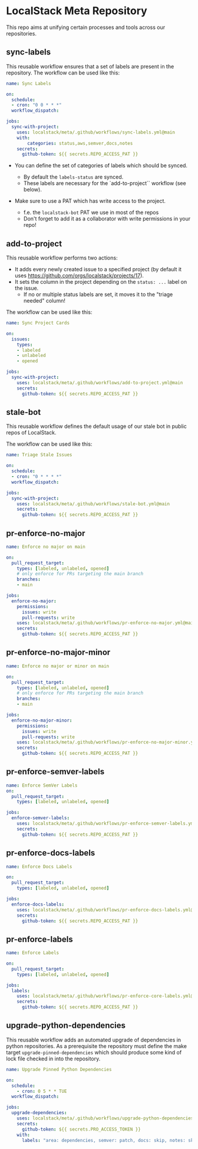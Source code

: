 # LocalStack Meta Repository

This repo aims at unifying certain processes and tools across our repositories.

## sync-labels
This reusable workflow ensures that a set of labels are present in the repository.
The workflow can be used like this:
```yaml
name: Sync Labels

on:
  schedule:
  - cron: "0 0 * * *"
  workflow_dispatch:

jobs:
  sync-with-project:
    uses: localstack/meta/.github/workflows/sync-labels.yml@main
    with:
        categories: status,aws,semver,docs,notes
    secrets:
      github-token: ${{ secrets.REPO_ACCESS_PAT }}
```

- You can define the set of categories of labels which should be synced.
  - By default the `labels-status` are synced.
  - These labels are necessary for the `add-to-project`` workflow (see below).

- Make sure to use a PAT which has write access to the project.
  - f.e. the `localstack-bot` PAT we use in most of the repos
  - Don't forget to add it as a collaborator with write permissions in your repo!

## add-to-project
This reusable workflow performs two actions:
- It adds every newly created issue to a specified project (by default it uses https://github.com/orgs/localstack/projects/17).
- It sets the column in the project depending on the `status: ...` label on the issue.
  - If no or multiple status labels are set, it moves it to the "triage needed" column!

The workflow can be used like this:
```yaml
name: Sync Project Cards

on:
  issues:
    types:
    - labeled
    - unlabeled
    - opened

jobs:
  sync-with-project:
    uses: localstack/meta/.github/workflows/add-to-project.yml@main
    secrets:
      github-token: ${{ secrets.REPO_ACCESS_PAT }}
```

## stale-bot
This reusable workflow defines the default usage of our stale bot in public repos of LocalStack.

The workflow can be used like this:
```yaml
name: Triage Stale Issues

on:
  schedule:
  - cron: "0 * * * *"
  workflow_dispatch:

jobs:
  sync-with-project:
    uses: localstack/meta/.github/workflows/stale-bot.yml@main
    secrets:
      github-token: ${{ secrets.REPO_ACCESS_PAT }}
```

## pr-enforce-no-major
```yaml
name: Enforce no major on main

on:
  pull_request_target:
    types: [labeled, unlabeled, opened]
    # only enforce for PRs targeting the main branch
    branches:
    - main

jobs:
  enforce-no-major:
    permissions:
      issues: write
      pull-requests: write
    uses: localstack/meta/.github/workflows/pr-enforce-no-major.yml@main
    secrets:
      github-token: ${{ secrets.REPO_ACCESS_PAT }}
```

## pr-enforce-no-major-minor
```yaml
name: Enforce no major or minor on main

on:
  pull_request_target:
    types: [labeled, unlabeled, opened]
    # only enforce for PRs targeting the main branch
    branches:
    - main

jobs:
  enforce-no-major-minor:
    permissions:
      issues: write
      pull-requests: write
    uses: localstack/meta/.github/workflows/pr-enforce-no-major-minor.yml@main
    secrets:
      github-token: ${{ secrets.REPO_ACCESS_PAT }}
```

## pr-enforce-semver-labels
```yaml
name: Enforce SemVer Labels
on:
  pull_request_target:
    types: [labeled, unlabeled, opened]

jobs:
  enforce-semver-labels:
    uses: localstack/meta/.github/workflows/pr-enforce-semver-labels.yml@main
    secrets:
      github-token: ${{ secrets.REPO_ACCESS_PAT }}
```

## pr-enforce-docs-labels
```yaml
name: Enforce Docs Labels

on:
  pull_request_target:
    types: [labeled, unlabeled, opened]

jobs:
  enforce-docs-labels:
    uses: localstack/meta/.github/workflows/pr-enforce-docs-labels.yml@main
    secrets:
      github-token: ${{ secrets.REPO_ACCESS_PAT }}
```

## pr-enforce-labels
```yaml
name: Enforce Labels

on:
  pull_request_target:
    types: [labeled, unlabeled, opened]

jobs:
  labels:
    uses: localstack/meta/.github/workflows/pr-enforce-core-labels.yml@main
    secrets:
      github-token: ${{ secrets.REPO_ACCESS_PAT }}
```

## upgrade-python-dependencies

This reusable workflow adds an automated upgrade of dependencies in python repositories.
As a prerequisite the repository must define the make target `upgrade-pinned-dependencies` which should produce some kind of lock file checked in into the repository.

```yaml
name: Upgrade Pinned Python Dependencies

on:
  schedule:
    - cron: 0 5 * * TUE
  workflow_dispatch:

jobs:
  upgrade-dependencies:
    uses: localstack/meta/.github/workflows/upgrade-python-dependencies.yml@main
    secrets:
      github-token: ${{ secrets.PRO_ACCESS_TOKEN }}
    with:
      labels: "area: dependencies, semver: patch, docs: skip, notes: skip"
```
